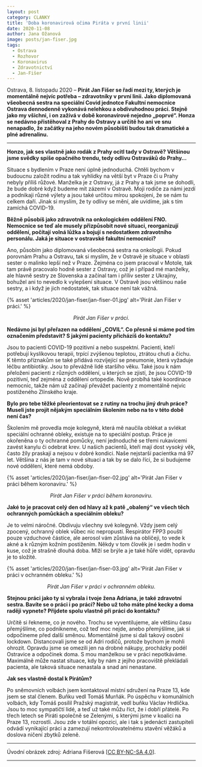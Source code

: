 ```yaml
---
layout: post
category: CLANKY
title: 'Doba koronavirová očima Piráta v první linii'
date: 2020-11-08
author: Jana Ožanová
image: posts/jan-fiser.jpg
tags:
  - Ostrava
  - Rozhovor
  - Koronavirus
  - Zdravotnictví
  - Jan-Fišer
---
```


Ostrava, 8. listopadu 2020 – **Pirát Jan Fišer se řadí mezi ty, kterých je momentálně nejvíc potřeba – zdravotníky v první linii. Jako diplomovaná všeobecná sestra na speciální Covid jednotce Fakultní nemocnice Ostrava dennodenně vykonává nelehkou a obdivuhodnou práci. Stejně jako my všichni, i on zažívá v době koronavirové nejedno „poprvé“. Honza se nedávno přistěhoval z Prahy do Ostravy a určitě ho ani ve snu nenapadlo, že začátky na jeho novém působišti budou tak dramatické a plné adrenalinu.**

<hr />

**Honzo, jak ses vlastně jako rodák z Prahy ocitl tady v Ostravě? Většinou jsme svědky spíše opačného trendu, tedy odlivu Ostraváků do Prahy…**

Situace s bydlením v Praze není úplně jednoduchá. Chtěli bychom v budoucnu založit rodinu a tak vyhlídky na větší byt v Praze či u Prahy nebyly příliš růžové. Manželka je z Ostravy, já z Prahy a tak jsme se dohodli, že bude dobré když budeme mít zázemí v Ostravě. Moji rodiče za námi jezdí a podnikaji různé výlety a jsou také určitou mírou spokojeni, že se nám tu celkem daří. Jinak si myslím, že ty odlivy se mění, ale uvidíme, jak s tím zamíchá COVID-19.

**Běžně působíš jako zdravotník na onkologickém oddělení FNO. Nemocnice se teď ale musely přizpůsobit nové situaci, reorganizují oddělení, počítají volná lůžka a bojují s nedostatkem zdravotního personálu. Jaká je situace v ostravské fakultní nemocnici?**

Ano, působím jako diplomovaná všeobecná sestra na onkologii. Pokud porovnám Prahu a Ostravu, tak si myslím, že v Ostravě je situace v oblasti sester o malinko lepší než v Praze. Zejména co jsem pracoval v Motole, tak tam právě pracovalo hodně sester z Ostravy, což je i případ mé manželky, ale hlavně sestry ze Slovenska a začínal tam i příliv sester z Ukrajiny, bohužel ani to nevedlo k vylepšení situace. V Ostravě jsou většinou naše sestry, a i když je jich nedostatek, tak situace není tak vážná.

{% asset 'articles/2020/jan-fiser/jan-fiser-01.jpg' alt='Pirát Jan Fišer v práci.' %}

<p style="text-align: center">
<i>Pirát Jan Fišer v práci.</i>
</p>

**Nedávno jsi byl přeřazen na oddělení „COVIL“. Co přesně si máme pod tím označením představit? S jakými pacienty přicházíš do kontaktu?**

Jsou to pacienti COVID-19 pozitivní a nebo suspektní. Pacienti, kteří potřebují kyslíkovou terapii, trpící zvýšenou teplotou, ztrátou chuti a čichu. K těmto příznakům se také přidává rozvíjející se pneumonie, která vyžaduje léčbu antibiotiky. Jsou to převážně lidé staršího věku. Také jsou k nám přeloženi pacienti z různých oddělení, u kterých se zjistí, že jsou COVID-19 pozitivní, teď zejména z oddělení ortopedie. Nově probíhá také koordinace nemocnic, takže nám už začínají převážet pacienty z momentálně nejvíc postiženého Zlínského kraje.

**Bylo pro tebe těžké přeorientovat se z rutiny na trochu jiný druh práce? Museli jste projít nějakým speciálním školením nebo na to v této době není čas?**

Školením mě provedla moje kolegyně, která mě naučila oblékat a svlékat speciální ochranné obleky, existuje na to speciální postup. Práce je okořeněna o ty ochranné pomůcky, není jednoduché se třemi rukavicemi zavést kanylu či odebrat krev. U našich pacientů, kteří mají dost vysoký věk, často žíly praskají a nejsou v dobré kondici. Naše nejstarší pacientka má 97 let. Většina z nás je tam v nové situaci a tak by se dalo říci, že si budujeme nové oddělení, které nemá obdoby.

{% asset 'articles/2020/jan-fiser/jan-fiser-02.jpg' alt='Pirát Jan Fišer v práci během koronaviru.' %}

<p style="text-align: center">
<i>Pirát Jan Fišer v práci během koronaviru.</i>
</p>

**Jaké to je pracovat celý den od hlavy až k patě „obalený“ ve všech těch ochranných pomůckách a speciálním obleku?**

Je to velmi náročné. Obdivuju všechny své kolegyně. Vždy jsem celý  zpocený, ochranný oblek vůbec nic nepropustí. Respirátor FPP3 pouští pouze vzduchové částice, ale aerosol vám zůstává na obličeji, to vede k akné a k různým kožním postižením. Někdy v tom člověk je i sedm hodin v kuse, což je strašně dlouhá doba. Mlží se brýle a je také hůře vidět, opravdu je to složité.

{% asset 'articles/2020/jan-fiser/jan-fiser-03.jpg' alt='Pirát Jan Fišer v práci v ochranném obleku.' %}

<p style="text-align: center">
<i>Pirát Jan Fišer v práci v ochranném obleku.</i>
</p>

**Stejnou práci jako ty si vybrala i tvoje žena Adriana, je také zdravotní sestra. Bavíte se o práci i po práci? Nebo už toho máte plné kecky a doma raději vypnete? Přijdete spolu vlastně při práci do kontaktu?**

Určitě si řekneme, co je nového. Trochu se vyventilujeme, ale většinu času přemýšlíme, co podnikneme, což teď moc nejde, anebo přemýšlíme, jak si odpočineme před další směnou. Momentálně jsme si dali takový osobní  lockdown. Distancovali jsme se od Adri rodičů, protože bychom je mohli ohrozit. Opravdu jsme se omezili jen na drobné nákupy, procházky podél Ostravice a odpočinek doma. S mou manželkou se v práci nepotkáváme. Maximálně může nastat situace, kdy by nám z jejího pracoviště překládali pacienta, ale taková situace nenastala a snad ani nenastane.

**Jak ses vlastně dostal k Pirátům?**

Po sněmovních volbách jsem kontaktoval místní sdružení na Praze 13, kde jsem se stal členem. Buňku vedl Tomáš Murňák. Po úspěchu v komunálních volbách, kdy Tomáš posílil Pražský magistrát, vedl buňku Václav Hrdlička. Jsou to moc sympatičtí lidé, a teď už také můžu říct, že i dobří přátelé. Po třech letech se Piráti společně se Zelenými, s kterými jsme v koalici na Praze 13, rozrostli. Jsou zde v totální opozici, ale i tak s jedenácti zastupiteli odvádí vynikající práci a zamezují nekontrolovatelnému stavění věžáků a doslova ničení zbytků zeleně.

---

Úvodní obrázek zdroj: Adriana Fišerová \[[CC BY-NC-SA 4.0](https://creativecommons.org/licenses/by-nc-sa/4.0/deed.cs)\].

- - -
